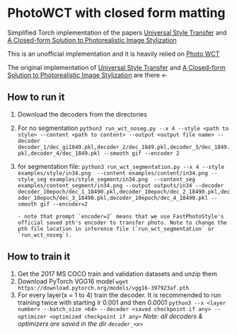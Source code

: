 # PhotoWCT with closed form matting

Simplified Torch implementation of the papers [Universal Style Transfer](https://arxiv.org/pdf/1705.08086.pdf) and [A Closed-form Solution to Photorealistic Image Stylization](https://arxiv.org/abs/1802.06474)

This is an unofficial implementation and it is heavily relied on [Photo WCT](https://github.com/vidursatija/PhotoWCT)

The original implementation of [Universal Style Transfer](https://github.com/Yijunmaverick/UniversalStyleTransfer) and [A Closed-form Solution to Photorealistic Image Stylization](https://github.com/NVIDIA/FastPhotoStyle) are there <-

## How to run it
1. Download the decoders from the directories
2. For no segmentation ```python3 run_wct_noseg.py --x 4 --style <path to style> --content <path to content> --output <output file name> --decoder decoder_1/dec_gi1849.pkl,decoder_2/dec_1849.pkl,decoder_3/dec_1849.pkl,decoder_4/dec_1849.pkl --smooth gif --encoder 2```
 
3. for segmentation file: 
    ```python3 run_wct_segmentation.py --x 4 --style examples/style/in34.png  --content examples/content/in34.png --style_seg examples/style_segment/in34.png  --content_seg examples/content_segment/in34.png --output outputs/in34 --decoder decoder_10epoch/dec_1_18490.pkl,decoder_10epoch/dec_2_18490.pkl,decoder_10epoch/dec_3_18490.pkl,decoder_10epoch/dec_4_18490.pkl --smooth gif --encoder=2```

       - note that prompt `encoder=2` means that we use FastPhotoStyle's official saved pth's encoder to transfer photo. Note to change the pth file location in inference file (`run_wct_segmentation` or `run_wct_noseg`). 

## How to train it
1. Get the 2017 MS COCO train and validation datasets and unzip them
2. Download PyTorch VGG16 model
```wget https://download.pytorch.org/models/vgg16-397923af.pth```
3. For every layer(x = 1 to 4) train the decoder. It is recommended to run training twice with starting lr 0.001 and then 0.0001
```python3 --x <layer number> --batch_size <64> --decoder <saved checkpoint if any> --optimizer <optimized checkpoint if any>```
*Note: all decoders & optimizers are saved in the dir `decoder_<x>`*

